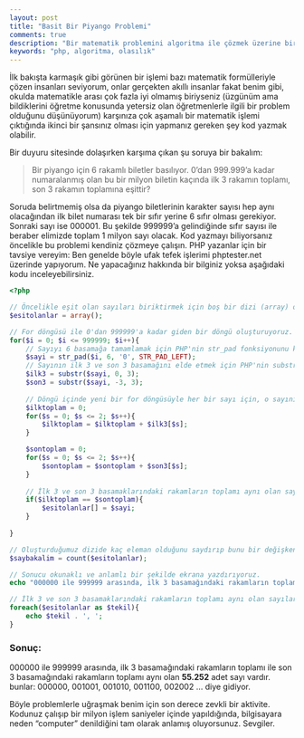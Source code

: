 ```yaml
---
layout: post
title: "Basit Bir Piyango Problemi"
comments: true
description: "Bir matematik problemini algoritma ile çözmek üzerine bir yazı."
keywords: "php, algoritma, olasılık"
---
```



İlk bakışta karmaşık gibi görünen bir işlemi bazı matematik formülleriyle çözen insanları seviyorum, onlar gerçekten akıllı insanlar fakat benim gibi, okulda matematikle arası çok fazla iyi olmamış biriyseniz (üzgünüm ama bildiklerini öğretme konusunda yetersiz olan öğretmenlerle ilgili bir problem olduğunu düşünüyorum) karşınıza çok aşamalı bir matematik işlemi çıktığında ikinci bir şansınız olması için yapmanız gereken şey kod yazmak olabilir.

Bir duyuru sitesinde dolaşırken karşıma çıkan şu soruya bir bakalım:

> Bir piyango için 6 rakamlı biletler basılıyor. 0’dan 999.999’a kadar numaralanmış olan bu bir milyon biletin kaçında ilk 3 rakamın toplamı, son 3 rakamın toplamına eşittir?

Soruda belirtmemiş olsa da piyango biletlerinin karakter sayısı hep aynı olacağından ilk bilet numarası tek bir sıfır yerine 6 sıfır olması gerekiyor. Sonraki sayı ise 000001. Bu şekilde 999999’a gelindiğinde sıfır sayısı ile beraber elimizde toplam 1 milyon sayı olacak. Kod yazmayı biliyorsanız öncelikle bu problemi kendiniz çözmeye çalışın. PHP yazanlar için bir tavsiye vereyim: Ben genelde böyle ufak tefek işlerimi phptester.net üzerinde yapıyorum. Ne yapacağınız hakkında bir bilginiz yoksa aşağıdaki kodu inceleyebilirsiniz.

```php
<?php

// Öncelikle eşit olan sayıları biriktirmek için boş bir dizi (array) oluşturalım.
$esitolanlar = array();

// For döngüsü ile 0'dan 999999'a kadar giden bir döngü oluşturuyoruz. Bu bizim ana döngümüz. Bu kod art arda tam 1 milyon kez çalışacak.	
for($i = 0; $i <= 999999; $i++){
	// Sayıyı 6 basamağa tamamlamak için PHP'nin str_pad fonksiyonunu kullanıyoruz.
	$sayi = str_pad($i, 6, '0', STR_PAD_LEFT);
	// Sayının ilk 3 ve son 3 basamağını elde etmek için PHP'nin substr fonksiyonunu kullanıyoruz.	
	$ilk3 = substr($sayi, 0, 3);
	$son3 = substr($sayi, -3, 3);
	
	// Döngü içinde yeni bir for döngüsüyle her bir sayı için, o sayının rakamlarını ilk 3 ve son 3 olmak üzere ayrı ayrı topluyoruz.
	$ilktoplam = 0;
	for($s = 0; $s <= 2; $s++){
		$ilktoplam = $ilktoplam + $ilk3[$s];
	}

	$sontoplam = 0;
	for($s = 0; $s <= 2; $s++){
		$sontoplam = $sontoplam + $son3[$s];
	}	
	
	// İlk 3 ve son 3 basamaklarındaki rakamların toplamı aynı olan sayılar için en başta oluşturduğumuz $esitolanlar dizisine bir eleman (sayının kendisi) ekliyoruz.
	if($ilktoplam == $sontoplam){
		$esitolanlar[] = $sayi;
	}
	
}

// Oluşturduğumuz dizide kaç eleman olduğunu saydırıp bunu bir değişkene atıyoruz.
$saybakalim = count($esitolanlar);

// Sonucu okunaklı ve anlamlı bir şekilde ekrana yazdırıyoruz.
echo "000000 ile 999999 arasında, ilk 3 basamağındaki rakamların toplamı ile son 3 basamağındaki rakamların toplamı aynı olan $saybakalim adet sayı vardır. bunlar:";

// İlk 3 ve son 3 basamaklarındaki rakamların toplamı aynı olan sayıları foreach döngüsüyle ekrana yazdırıyoruz.
foreach($esitolanlar as $tekil){
	echo $tekil . ', ';
}
```
### Sonuç:

000000 ile 999999 arasında, ilk 3 basamağındaki rakamların toplamı ile son 3 basamağındaki rakamların toplamı aynı olan <b>55.252</b> adet sayı vardır.
bunlar: 000000, 001001, 001010, 001100, 002002 … diye gidiyor.

Böyle problemlerle uğraşmak benim için son derece zevkli bir aktivite. Kodunuz çalışıp bir milyon işlem saniyeler içinde yapıldığında, bilgisayara neden “computer” denildiğini tam olarak anlamış oluyorsunuz. Sevgiler.